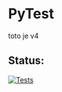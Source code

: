 # PyTest


toto je v4


## Status:


[![Tests](https://github.com/erlep/PyTest/actions/workflows/tests.yml/badge.svg?branch=main)](https://github.com/erlep/PyTest/actions/workflows/tests.yml)

